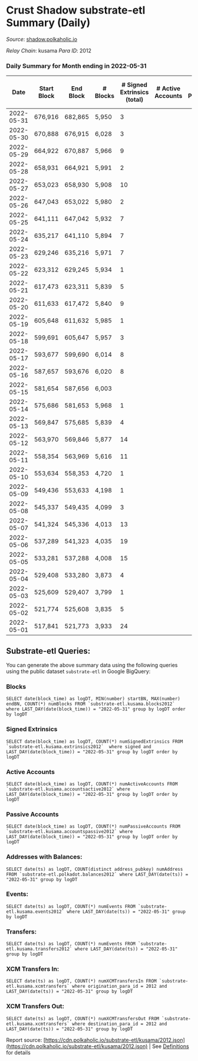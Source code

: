 # Crust Shadow substrate-etl Summary (Daily)

_Source_: [shadow.polkaholic.io](https://shadow.polkaholic.io)

*Relay Chain*: kusama
*Para ID*: 2012



### Daily Summary for Month ending in 2022-05-31


| Date | Start Block | End Block | # Blocks | # Signed Extrinsics (total) | # Active Accounts | # Passive | # New | # Addresses with Balances | # Events | # Transfers | # XCM Transfers In | # XCM Transfers Out | Issues | 
| ---- | ----------- | --------- | -------- | --------------------------- | ----------------- | --------- | ----- | ------------------------- | -------- | ----------- | ------------------ | ------------------- | ------ |
| 2022-05-31 | 676,916 | 682,865 | 5,950 | 3 |  |  |  | 1,408 | 11,931 | 1 ($0.23) | 3 ($0.26) | 1 ($0.01) |  |
| 2022-05-30 | 670,888 | 676,915 | 6,028 | 3 |  |  |  | 1,406 | 12,133 | 1 ($530.33) | 11 ($3,963.09) | 2 ($3.61) |  |
| 2022-05-29 | 664,922 | 670,887 | 5,966 | 9 |  |  |  | 1,397 | 12,056 | 4 ($6,989.83) | 16 ($8,740.98) | 5 ($1,386.43) |  |
| 2022-05-28 | 658,931 | 664,921 | 5,991 | 2 |  |  |  | 1,390 | 12,004 | 1 ($414.72) | 2 ($99.24) |   |  |
| 2022-05-27 | 653,023 | 658,930 | 5,908 | 10 |  |  |  | 1,389 | 11,898 | 5 ($2,688.80) |   | 5 ($2,688.79) |  |
| 2022-05-26 | 647,043 | 653,022 | 5,980 | 2 |  |  |  | 1,389 | 11,979 |   |   | 2 ($10.05) |  |
| 2022-05-25 | 641,111 | 647,042 | 5,932 | 7 |  |  |  | 1,389 | 11,923 |   | 1 ($0.01) | 3 ($5.24) |  |
| 2022-05-24 | 635,217 | 641,110 | 5,894 | 7 |  |  |  | 1,388 | 11,854 |   | 2 ($0.009) | 7 ($49.53) |  |
| 2022-05-23 | 629,246 | 635,216 | 5,971 | 7 |  |  |  | 1,387 | 11,999 | 5 ($4,819.41) |   | 2 ($4,839.65) |  |
| 2022-05-22 | 623,312 | 629,245 | 5,934 | 1 |  |  |  | 1,383 | 11,877 |   |   | 1 ($2.85) |  |
| 2022-05-21 | 617,473 | 623,311 | 5,839 | 5 |  |  |  | 1,383 | 11,715 |   | 1 ($137.22) | 3 ($41.16) |  |
| 2022-05-20 | 611,633 | 617,472 | 5,840 | 9 |  |  |  | 1,383 | 11,744 | 8 ($233.28) |   | 1 ($49.52) |  |
| 2022-05-19 | 605,648 | 611,632 | 5,985 | 1 |  |  |  | 1,376 | 11,987 | 1 ($686.12) | 2 ($9.99) |   |  |
| 2022-05-18 | 599,691 | 605,647 | 5,957 | 3 |  |  |  | 1,375 | 11,950 | 1 ($712.01) | 1 ($1.21) | 2 ($8.20) |  |
| 2022-05-17 | 593,677 | 599,690 | 6,014 | 8 |  |  |  | 1,373 | 14,665 | 1,293 ($85,540.36) |   | 3 ($12.80) |  |
| 2022-05-16 | 587,657 | 593,676 | 6,020 | 8 |  |  |  | 1,373 | 12,081 | 2 ($0.14) |   | 1 ($0.71) |  |
| 2022-05-15 | 581,654 | 587,656 | 6,003 |  |  |  |  | 1,372 | 12,008 |   |   |   |  |
| 2022-05-14 | 575,686 | 581,653 | 5,968 | 1 |  |  |  | 1,372 | 11,942 |   |   |   |  |
| 2022-05-13 | 569,847 | 575,685 | 5,839 | 4 |  |  |  | 1,372 | 11,708 |   |   | 3 ($47.02) |  |
| 2022-05-12 | 563,970 | 569,846 | 5,877 | 14 |  |  |  | 1,372 | 11,846 |   |   | 2 ($167.24) |  |
| 2022-05-11 | 558,354 | 563,969 | 5,616 | 11 |  |  |  | 1,372 | 11,309 | 3 ($167.68) | 2 ($1,736.25) | 2 ($175.93) |  |
| 2022-05-10 | 553,634 | 558,353 | 4,720 | 1 |  |  |  | 1,371 | 9,453 |   | 1 ($2.59) | 1 ($307.31) |  |
| 2022-05-09 | 549,436 | 553,633 | 4,198 | 1 |  |  |  | 1,371 | 8,410 |   | 1 ($0.14) | 1 ($4.19) |  |
| 2022-05-08 | 545,337 | 549,435 | 4,099 | 3 |  |  |  | 1,370 | 8,218 | 1 ($1.43) |   | 1 ($9.32) |  |
| 2022-05-07 | 541,324 | 545,336 | 4,013 | 13 |  |  |  | 1,369 | 8,113 | 3 ($6,323.75) | 1 ($0.32) | 4 ($6,412.61) |  |
| 2022-05-06 | 537,289 | 541,323 | 4,035 | 19 |  |  |  | 1,369 | 8,175 | 2 ($21,077.40) | 1 ($45.65) | 1 ($83.15) |  |
| 2022-05-05 | 533,281 | 537,288 | 4,008 | 15 |  |  |  | 1,368 | 8,108 | 2 ($4.47) | 3 ($1.63) | 1 ($19.19) |  |
| 2022-05-04 | 529,408 | 533,280 | 3,873 | 4 |  |  |  | 1,366 | 7,792 |   | 3 ($57.33) | 4 ($13,184.01) |  |
| 2022-05-03 | 525,609 | 529,407 | 3,799 | 1 |  |  |  | 1,364 | 7,604 |   |   |   |  |
| 2022-05-02 | 521,774 | 525,608 | 3,835 | 5 |  |  |  | 1,364 | 7,705 | 1 ($82,773.60) |   | 2 ($82,785.32) |  |
| 2022-05-01 | 517,841 | 521,773 | 3,933 | 24 |  |  |  | 1,364 | 8,036 | 7 ($31,989.10) | 1 ($11.00) | 7 ($30,402.50) |  |

## Substrate-etl Queries:
You can generate the above summary data using the following queries using the public dataset `substrate-etl` in Google BigQuery:


### Blocks
```
SELECT date(block_time) as logDT, MIN(number) startBN, MAX(number) endBN, COUNT(*) numBlocks FROM `substrate-etl.kusama.blocks2012`  where LAST_DAY(date(block_time)) = "2022-05-31" group by logDT order by logDT
```


### Signed Extrinsics
```
SELECT date(block_time) as logDT, COUNT(*) numSignedExtrinsics FROM `substrate-etl.kusama.extrinsics2012`  where signed and LAST_DAY(date(block_time)) = "2022-05-31" group by logDT order by logDT
```


### Active Accounts
```
SELECT date(block_time) as logDT, COUNT(*) numActiveAccounts FROM `substrate-etl.kusama.accountsactive2012` where LAST_DAY(date(block_time)) = "2022-05-31" group by logDT order by logDT
```


### Passive Accounts
```
SELECT date(block_time) as logDT, COUNT(*) numPassiveAccounts FROM `substrate-etl.kusama.accountspassive2012` where LAST_DAY(date(block_time)) = "2022-05-31" group by logDT order by logDT
```


### Addresses with Balances:
```
SELECT date(ts) as logDT, COUNT(distinct address_pubkey) numAddress FROM `substrate-etl.polkadot.balances2012` where LAST_DAY(date(ts)) = "2022-05-31" group by logDT
```


### Events:
```
SELECT date(ts) as logDT, COUNT(*) numEvents FROM `substrate-etl.kusama.events2012` where LAST_DAY(date(ts)) = "2022-05-31" group by logDT
```


### Transfers:
```
SELECT date(ts) as logDT, COUNT(*) numEvents FROM `substrate-etl.kusama.transfers2012` where LAST_DAY(date(ts)) = "2022-05-31" group by logDT
```


### XCM Transfers In:
```
SELECT date(ts) as logDT, COUNT(*) numXCMTransfersIn FROM `substrate-etl.kusama.xcmtransfers` where origination_para_id = 2012 and LAST_DAY(date(ts)) = "2022-05-31" group by logDT
```


### XCM Transfers Out:
```
SELECT date(ts) as logDT, COUNT(*) numXCMTransfersOut FROM `substrate-etl.kusama.xcmtransfers` where destination_para_id = 2012 and LAST_DAY(date(ts)) = "2022-05-31" group by logDT
```



Report source: [https://cdn.polkaholic.io/substrate-etl/kusama/2012.json](https://cdn.polkaholic.io/substrate-etl/kusama/2012.json) | See [Definitions](/DEFINITIONS.md) for details
